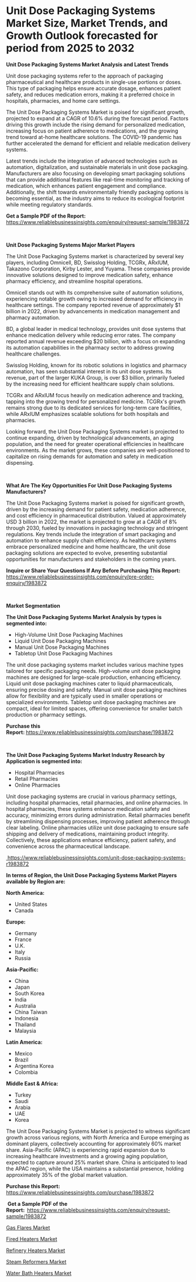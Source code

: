 <p><h1>Unit Dose Packaging Systems Market Size, Market Trends, and Growth Outlook forecasted for period from 2025 to 2032</h1></p><p><strong>Unit Dose Packaging Systems Market Analysis and Latest Trends</strong></p>
<p><p>Unit dose packaging systems refer to the approach of packaging pharmaceutical and healthcare products in single-use portions or doses. This type of packaging helps ensure accurate dosage, enhances patient safety, and reduces medication errors, making it a preferred choice in hospitals, pharmacies, and home care settings.</p><p>The Unit Dose Packaging Systems Market is poised for significant growth, projected to expand at a CAGR of 10.6% during the forecast period. Factors driving this growth include the rising demand for personalized medication, increasing focus on patient adherence to medications, and the growing trend toward at-home healthcare solutions. The COVID-19 pandemic has further accelerated the demand for efficient and reliable medication delivery systems.</p><p>Latest trends include the integration of advanced technologies such as automation, digitalization, and sustainable materials in unit dose packaging. Manufacturers are also focusing on developing smart packaging solutions that can provide additional features like real-time monitoring and tracking of medication, which enhances patient engagement and compliance. Additionally, the shift towards environmentally friendly packaging options is becoming essential, as the industry aims to reduce its ecological footprint while meeting regulatory standards.</p></p>
<p><strong>Get a Sample PDF of the Report:&nbsp;</strong> <a href="https://www.reliablebusinessinsights.com/enquiry/request-sample/1983872?utm_campaign=1847&utm_medium=2&utm_source=Github&utm_content=ia&utm_term=10042025&utm_id=unit-dose-packaging-systems">https://www.reliablebusinessinsights.com/enquiry/request-sample/1983872</a></p>
<p>&nbsp;</p>
<p><strong>Unit Dose Packaging Systems Major Market Players</strong></p>
<p><p>The Unit Dose Packaging Systems market is characterized by several key players, including Omnicell, BD, Swisslog Holding, TCGRx, ARxIUM, Takazono Corporation, Kirby Lester, and Yuyama. These companies provide innovative solutions designed to improve medication safety, enhance pharmacy efficiency, and streamline hospital operations.</p><p>Omnicell stands out with its comprehensive suite of automation solutions, experiencing notable growth owing to increased demand for efficiency in healthcare settings. The company reported revenue of approximately $1 billion in 2022, driven by advancements in medication management and pharmacy automation.</p><p>BD, a global leader in medical technology, provides unit dose systems that enhance medication delivery while reducing error rates. The company reported annual revenue exceeding $20 billion, with a focus on expanding its automation capabilities in the pharmacy sector to address growing healthcare challenges.</p><p>Swisslog Holding, known for its robotic solutions in logistics and pharmacy automation, has seen substantial interest in its unit dose systems. Its revenue, part of the larger KUKA Group, is over $3 billion, primarily fueled by the increasing need for efficient healthcare supply chain solutions.</p><p>TCGRx and ARxIUM focus heavily on medication adherence and tracking, tapping into the growing trend for personalized medicine. TCGRx's growth remains strong due to its dedicated services for long-term care facilities, while ARxIUM emphasizes scalable solutions for both hospitals and pharmacies. </p><p>Looking forward, the Unit Dose Packaging Systems market is projected to continue expanding, driven by technological advancements, an aging population, and the need for greater operational efficiencies in healthcare environments. As the market grows, these companies are well-positioned to capitalize on rising demands for automation and safety in medication dispensing.</p></p>
<p>&nbsp;</p>
<p><strong>What Are The Key Opportunities For Unit Dose Packaging Systems Manufacturers?</strong></p>
<p><p>The Unit Dose Packaging Systems market is poised for significant growth, driven by the increasing demand for patient safety, medication adherence, and cost efficiency in pharmaceutical distribution. Valued at approximately USD 3 billion in 2022, the market is projected to grow at a CAGR of 8% through 2030, fueled by innovations in packaging technology and stringent regulations. Key trends include the integration of smart packaging and automation to enhance supply chain efficiency. As healthcare systems embrace personalized medicine and home healthcare, the unit dose packaging solutions are expected to evolve, presenting substantial opportunities for manufacturers and stakeholders in the coming years.</p></p>
<p><strong>Inquire or Share Your Questions If Any Before Purchasing This Report:</strong> <a href="https://www.reliablebusinessinsights.com/enquiry/pre-order-enquiry/1983872?utm_campaign=1847&utm_medium=2&utm_source=Github&utm_content=ia&utm_term=10042025&utm_id=unit-dose-packaging-systems">https://www.reliablebusinessinsights.com/enquiry/pre-order-enquiry/1983872</a></p>
<p>&nbsp;</p>
<p><strong>Market Segmentation</strong></p>
<p><strong>The Unit Dose Packaging Systems Market Analysis by types is segmented into:</strong></p>
<p><ul><li>High-Volume Unit Dose Packaging Machines</li><li>Liquid Unit Dose Packaging Machines</li><li>Manual Unit Dose Packaging Machines</li><li>Tabletop Unit Dose Packaging Machines</li></ul></p>
<p><p>The unit dose packaging systems market includes various machine types tailored for specific packaging needs. High-volume unit dose packaging machines are designed for large-scale production, enhancing efficiency. Liquid unit dose packaging machines cater to liquid pharmaceuticals, ensuring precise dosing and safety. Manual unit dose packaging machines allow for flexibility and are typically used in smaller operations or specialized environments. Tabletop unit dose packaging machines are compact, ideal for limited spaces, offering convenience for smaller batch production or pharmacy settings.</p></p>
<p><strong>Purchase this Report:&nbsp;</strong><a href="https://www.reliablebusinessinsights.com/purchase/1983872?utm_campaign=1847&utm_medium=2&utm_source=Github&utm_content=ia&utm_term=10042025&utm_id=unit-dose-packaging-systems">https://www.reliablebusinessinsights.com/purchase/1983872</a></p>
<p>&nbsp;</p>
<p><strong>The Unit Dose Packaging Systems Market Industry Research by Application is segmented into:</strong></p>
<p><ul><li>Hospital Pharmacies</li><li>Retail Pharmacies</li><li>Online Pharmacies</li></ul></p>
<p><p>Unit dose packaging systems are crucial in various pharmacy settings, including hospital pharmacies, retail pharmacies, and online pharmacies. In hospital pharmacies, these systems enhance medication safety and accuracy, minimizing errors during administration. Retail pharmacies benefit by streamlining dispensing processes, improving patient adherence through clear labeling. Online pharmacies utilize unit dose packaging to ensure safe shipping and delivery of medications, maintaining product integrity. Collectively, these applications enhance efficiency, patient safety, and convenience across the pharmaceutical landscape.</p></p>
<p><a href="https://www.reliablebusinessinsights.com/unit-dose-packaging-systems-r1983872?utm_campaign=1847&utm_medium=2&utm_source=Github&utm_content=ia&utm_term=10042025&utm_id=unit-dose-packaging-systems">&nbsp;https://www.reliablebusinessinsights.com/unit-dose-packaging-systems-r1983872</a></p>
<p><strong>In terms of Region, the Unit Dose Packaging Systems Market Players available by Region are:</strong></p>
<p>
    <p> <strong> North America: </strong>
        <ul>
            <li>United States</li>
            <li>Canada</li>
        </ul>
        </p> 
    <p> <strong> Europe: </strong>
        <ul>
            <li>Germany</li>
            <li>France</li>
            <li>U.K.</li>
            <li>Italy</li>
            <li>Russia</li>
        </ul>
        </p> 
    <p> <strong> Asia-Pacific: </strong>
        <ul>
            <li>China</li>
            <li>Japan</li>
            <li>South Korea</li>
            <li>India</li>
            <li>Australia</li>
            <li>China Taiwan</li>
            <li>Indonesia</li>
            <li>Thailand</li>
            <li>Malaysia</li>
        </ul>
        </p> 
    <p> <strong> Latin America: </strong>
        <ul>
            <li>Mexico</li>
            <li>Brazil</li>
            <li>Argentina Korea</li>
            <li>Colombia</li>
        </ul>
        </p> 
    <p> <strong> Middle East & Africa: </strong>
        <ul>
            <li>Turkey</li>
            <li>Saudi</li>
            <li>Arabia</li>
            <li>UAE</li>
            <li>Korea</li>
        </ul>
    </p>
    </p>
<p><p>The Unit Dose Packaging Systems Market is projected to witness significant growth across various regions, with North America and Europe emerging as dominant players, collectively accounting for approximately 60% market share. Asia-Pacific (APAC) is experiencing rapid expansion due to increasing healthcare investments and a growing aging population, expected to capture around 25% market share. China is anticipated to lead the APAC region, while the USA maintains a substantial presence, holding approximately 35% of the global market valuation.</p></p>
<p><strong>Purchase this Report: </strong><a href="https://www.reliablebusinessinsights.com/purchase/1983872?utm_campaign=1847&utm_medium=2&utm_source=Github&utm_content=ia&utm_term=10042025&utm_id=unit-dose-packaging-systems">https://www.reliablebusinessinsights.com/purchase/1983872</a></p>
<p>&nbsp;<strong>Get a Sample PDF of the Report:&nbsp;&nbsp;</strong><a href="https://www.reliablebusinessinsights.com/enquiry/request-sample/1983872?utm_campaign=1847&utm_medium=2&utm_source=Github&utm_content=ia&utm_term=10042025&utm_id=unit-dose-packaging-systems">https://www.reliablebusinessinsights.com/enquiry/request-sample/1983872</a></p>
<p><strong></strong></p>
<p><p><a href="https://github.com/timayuethem/Market-Research-Report-List-1/blob/main/gas-flares-market.md?utm_campaign=1847&utm_medium=2&utm_source=Github&utm_content=ia&utm_term=10042025&utm_id=unit-dose-packaging-systems">Gas Flares Market</a></p><p><a href="https://github.com/rembaentin6f/Market-Research-Report-List-1/blob/main/fired-heaters-market.md?utm_campaign=1847&utm_medium=2&utm_source=Github&utm_content=ia&utm_term=10042025&utm_id=unit-dose-packaging-systems">Fired Heaters Market</a></p><p><a href="https://github.com/brabolyrah3h/Market-Research-Report-List-1/blob/main/refinery-heaters-market.md?utm_campaign=1847&utm_medium=2&utm_source=Github&utm_content=ia&utm_term=10042025&utm_id=unit-dose-packaging-systems">Refinery Heaters Market</a></p><p><a href="https://github.com/sekohlorik/Market-Research-Report-List-1/blob/main/steam-reformers-market.md?utm_campaign=1847&utm_medium=2&utm_source=Github&utm_content=ia&utm_term=10042025&utm_id=unit-dose-packaging-systems">Steam Reformers Market</a></p><p><a href="https://github.com/dukawashviro/Market-Research-Report-List-1/blob/main/water-bath-heaters-market.md?utm_campaign=1847&utm_medium=2&utm_source=Github&utm_content=ia&utm_term=10042025&utm_id=unit-dose-packaging-systems">Water Bath Heaters Market</a></p></p>